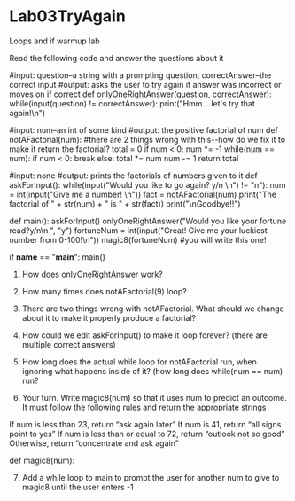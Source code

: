 # Lab03TryAgain
Loops and if warmup lab

Read the following code and answer the questions about it

#input: question–a string with a prompting question, correctAnswer–the correct input
#output: asks the user to try again if answer was incorrect or moves on if correct
def onlyOneRightAnswer(question, correctAnswer):
    while(input(question) != correctAnswer):
        print("Hmm... let's try that again!\n")

#input: num–an int of some kind
#output: the positive factorial of num
def notAFactorial(num): #there are 2 things wrong with this--how do we fix it to make it return the factorial?
    total = 0
    if num < 0:
        num *= -1
    while(num == num):
        if num < 0:
            break
        else:
            total *= num
            num -= 1
    return total

#input: none
#output: prints the factorials of numbers given to it
def askForInput():
    while(input("Would you like to go again? y/n \n") != "n"):
        num = int(input("Give me a number! \n"))
        fact = notAFactorial(num)
        print("The factorial of " + str(num) + " is " + str(fact))
    print("\nGoodbye!!")

def main():
    askForInput()
    onlyOneRightAnswer("Would you like your fortune read?y/n\n ", "y")
    fortuneNum = int(input("Great! Give me your luckiest number from 0-100!\n"))
    magic8(fortuneNum) #you will write this one!


if __name__ == "__main__":
    main()



1. How does onlyOneRightAnswer work?

2. How many times does notAFactorial(9) loop?

3. There are two things wrong with notAFactorial. What should we change about it to make it properly produce a factorial?

4. How could we edit askForInput() to make it loop forever? (there are multiple correct answers)

5. How long does the actual while loop for notAFactorial run, when ignoring what happens inside of it? (how long does while(num == num) run?

6. Your turn. Write magic8(num) so that it uses num to predict an outcome. It must follow the following rules and return the appropriate strings

If num is less than 23, return “ask again later”
If num is 41, return “all signs point to yes”
If num is less than or equal to 72, return “outlook not so good”
Otherwise, return “concentrate and ask again”

def magic8(num):




7. Add a while loop to main to prompt the user for another num to give to magic8 until the user enters -1
